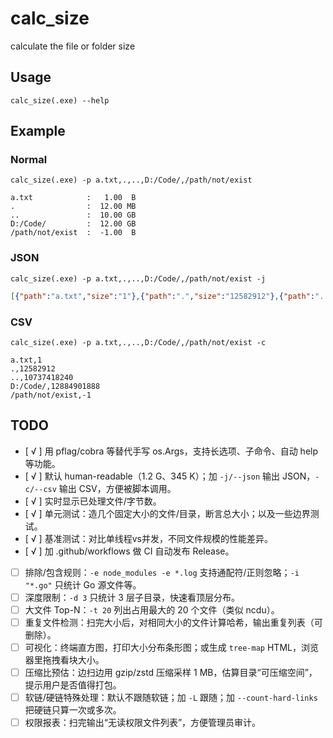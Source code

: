 # calc_size

calculate the file or folder size

## Usage

```shell
calc_size(.exe) --help
```

## Example

### Normal
```shell
calc_size(.exe) -p a.txt,.,..,D:/Code/,/path/not/exist
```

```shell
a.txt            :   1.00  B
.                :  12.00 MB
..               :  10.00 GB
D:/Code/         :  12.00 GB
/path/not/exist  :  -1.00  B
```

### JSON
```shell
calc_size(.exe) -p a.txt,.,..,D:/Code/,/path/not/exist -j
```

```json
[{"path":"a.txt","size":"1"},{"path":".","size":"12582912"},{"path":"..","size":"10737418240"},{"path":"D:/Code/","size":"12884901888"},{"path":"/path/not/exist","size":"-1"}]
```

### CSV
```shell
calc_size(.exe) -p a.txt,.,..,D:/Code/,/path/not/exist -c
```

```csv
a.txt,1
.,12582912
..,10737418240
D:/Code/,12884901888
/path/not/exist,-1
```

## TODO

- [ √ ] 用 pflag/cobra 等替代手写 os.Args，支持长选项、子命令、自动 help 等功能。
- [ √ ] 默认 human-readable（1.2 G、345 K）；加 `-j/--json` 输出 JSON，`-c/--csv` 输出 CSV，方便被脚本调用。
- [ √ ] 实时显示已处理文件/字节数。
- [ √ ] 单元测试：造几个固定大小的文件/目录，断言总大小；以及一些边界测试。
- [ √ ] 基准测试：对比单线程vs并发，不同文件规模的性能差异。
- [ √ ] 加 .github/workflows 做 CI 自动发布 Release。
- [ ] 排除/包含规则：`-e node_modules -e *.log` 支持通配符/正则忽略；`-i "*.go"` 只统计 Go 源文件等。
- [ ] 深度限制：`-d 3` 只统计 3 层子目录，快速看顶层分布。
- [ ] 大文件 Top-N：`-t 20` 列出占用最大的 20 个文件（类似 ncdu）。
- [ ] 重复文件检测：扫完大小后，对相同大小的文件计算哈希，输出重复列表（可删除）。
- [ ] 可视化：终端直方图，打印大小分布条形图；或生成 `tree-map` HTML，浏览器里拖拽看块大小。
- [ ] 压缩比预估：边扫边用 gzip/zstd 压缩采样 1 MB，估算目录“可压缩空间”，提示用户是否值得打包。
- [ ] 软链/硬链特殊处理：默认不跟随软链；加 `-L` 跟随；加 `--count-hard-links` 把硬链只算一次或多次。
- [ ] 权限报表：扫完输出“无读权限文件列表”，方便管理员审计。
